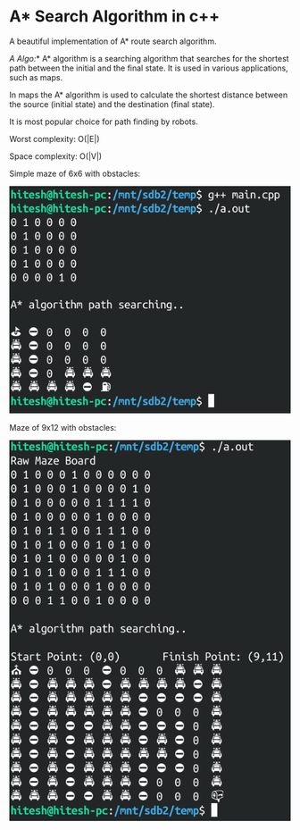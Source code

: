 # A* Search Algorithm in c++

A beautiful implementation of A* route search algorithm.

**A* Algo:** A* algorithm is a searching algorithm that searches for the shortest path between the initial and the final state. It is used in various applications, such as maps.

In maps the A* algorithm is used to calculate the shortest distance between the source (initial state) and the destination (final state).

It is most popular choice for path finding by robots. 

Worst complexity: O(|E|)

Space complexity: O(|V|)

Simple maze of 6x6 with obstacles:

![](6x6.png)

Maze of 9x12 with obstacles:

![](9x12.png)
